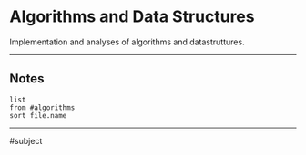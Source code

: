 # Algorithms and Data Structures
Implementation and analyses of algorithms and datastruttures. 

---

## Notes

```dataview
list
from #algorithms
sort file.name
```

---
#subject